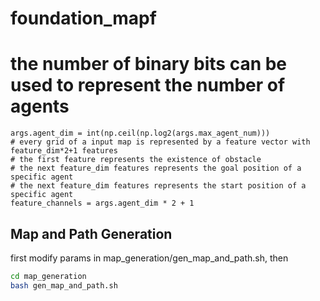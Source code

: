 # foundation_mapf

# the number of binary bits can be used to represent the number of agents
    args.agent_dim = int(np.ceil(np.log2(args.max_agent_num)))
    # every grid of a input map is represented by a feature vector with feature_dim*2+1 features
    # the first feature represents the existence of obstacle
    # the next feature_dim features represents the goal position of a specific agent
    # the next feature_dim features represents the start position of a specific agent
    feature_channels = args.agent_dim * 2 + 1

## Map and Path Generation

first modify params in map_generation/gen_map_and_path.sh, then
```bash
cd map_generation
bash gen_map_and_path.sh
```